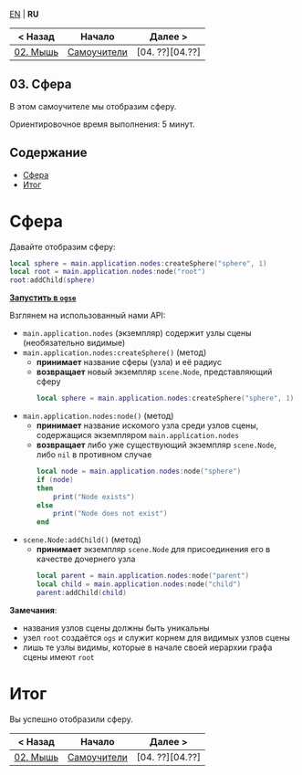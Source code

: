 
[EN][en] | **RU**

| < Назад | Начало | Далее > |
|-|-|-|
| [02. Мышь][02.Mouse] | [Самоучители][index] | [04. ??][04.??] |

## 03. Сфера

В этом самоучителе мы отобразим сферу.

Ориентировочное время выполнения: 5 минут.

## Содержание

* [Сфера](#sphere)
* [Итог](#summary)

<a name="sphere"/>

# Сфера

Давайте отобразим сферу:

```lua
local sphere = main.application.nodes:createSphere("sphere", 1)
local root = main.application.nodes:node("root")
root:addChild(sphere)
```
**[Запустить в `ogse`][run-sphere]**

Взглянем на использованный нами API:

* `main.application.nodes` (экземпляр) содержит узлы сцены (необязательно видимые)
* `main.application.nodes:createSphere()` (метод)
    * **принимает** название сферы (узла) и её радиус
    * **возвращает** новый экземпляр `scene.Node`, представляющий сферу
        ```lua
        local sphere = main.application.nodes:createSphere("sphere", 1)
        ```
* `main.application.nodes:node()` (метод)
    * **принимает** название искомого узла среди узлов сцены, содержащися экземпляром `main.application.nodes`
    * **возвращает** либо уже существующий экземпляр `scene.Node`, либо `nil` в противном случае
        ```lua
        local node = main.application.nodes:node("sphere")
        if (node)
        then
            print("Node exists")
        else
            print("Node does not exist")
        end
        ```
* `scene.Node:addChild()` (метод)
    * **принимает** экземпляр `scene.Node` для присоединения его в качестве дочернего узла
        ```lua
        local parent = main.application.nodes:node("parent")
        local child = main.application.nodes:node("child")
        parent:addChild(child)
        ```

**Замечания**:

* названия узлов сцены должны быть уникальны
* узел `root` создаётся `ogs` и служит корнем для видимых узлов сцены
* лишь те узлы видимы, которые в начале своей иерархии графа сцены имеют `root`

<a name="summary"/>

# Итог

Вы успешно отобразили сферу.

| < Назад | Начало | Далее > |
|-|-|-|
| [02. Мышь][02.Mouse] | [Самоучители][index] | [04. ??][04.??] |

[en]: README.md

[index]: ../README-ru.md
[02.Mouse]: ../02.Mouse/README-ru.md
[03.Sphere]: ../03.Sphere/README-ru.md

[run-sphere]: https://ogstudio.github.io/ogse/?base64script=bG9jYWwgc3BoZXJlID0gbWFpbi5hcHBsaWNhdGlvbi5ub2RlczpjcmVhdGVTcGhlcmUoInNwaGVyZSIsIDEpCmxvY2FsIHJvb3QgPSBtYWluLmFwcGxpY2F0aW9uLm5vZGVzOm5vZGUoInJvb3QiKQpyb290OmFkZENoaWxkKHNwaGVyZSk=
